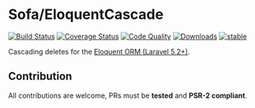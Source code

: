 

# Sofa/EloquentCascade

[![Build Status](https://travis-ci.org/jarektkaczyk/eloquent-cascade.svg)](https://travis-ci.org/jarektkaczyk/eloquent-cascade) [![Coverage Status](https://coveralls.io/repos/jarektkaczyk/eloquent-cascade/badge.svg)](https://coveralls.io/r/jarektkaczyk/eloquent-cascade) [![Code Quality](https://scrutinizer-ci.com/g/jarektkaczyk/eloquent-cascade/badges/quality-score.png)](https://scrutinizer-ci.com/g/jarektkaczyk/eloquent-cascade) [![Downloads](https://poser.pugx.org/sofa/eloquent-cascade/downloads)](https://packagist.org/packages/sofa/eloquent-cascade) [![stable](https://poser.pugx.org/sofa/eloquent-cascade/v/stable.svg)](https://packagist.org/packages/sofa/eloquent-cascade)

Cascading deletes for the [Eloquent ORM (Laravel 5.2+)](https://laravel.com/docs/5.2/eloquent).

## Contribution

All contributions are welcome, PRs must be **tested** and **PSR-2 compliant**.
